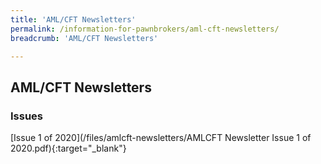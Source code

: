 ```yaml
---
title: 'AML/CFT Newsletters'
permalink: /information-for-pawnbrokers/aml-cft-newsletters/
breadcrumb: 'AML/CFT Newsletters'

---
```


AML/CFT Newsletters
---
### Issues
[Issue 1 of 2020](/files/amlcft-newsletters/AMLCFT Newsletter Issue 1 of 2020.pdf){:target="_blank"}
